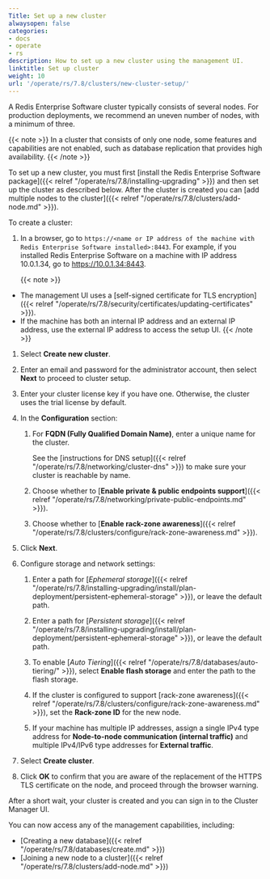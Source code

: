 ```yaml
---
Title: Set up a new cluster
alwaysopen: false
categories:
- docs
- operate
- rs
description: How to set up a new cluster using the management UI.
linktitle: Set up cluster
weight: 10
url: '/operate/rs/7.8/clusters/new-cluster-setup/'
---
```

A Redis Enterprise Software cluster typically consists of several nodes.
For production deployments, we recommend an uneven number of nodes, with a minimum of three.

{{< note >}}
In a cluster that consists of only one node, some features and capabilities are not enabled,
such as database replication that provides high availability.
{{< /note >}}

To set up a new cluster, you must first [install the Redis Enterprise Software package]({{< relref "/operate/rs/7.8/installing-upgrading" >}})
and then set up the cluster as described below.
After the cluster is created you can [add multiple nodes to the cluster]({{< relref "/operate/rs/7.8/clusters/add-node.md" >}}).

To create a cluster:

1. In a browser, go to `https://<name or IP address of the machine with Redis Enterprise Software installed>:8443`.
    For example, if you installed Redis Enterprise Software on a machine with IP address 10.0.1.34, go to <https://10.0.1.34:8443>.

    {{< note >}}
- The management UI uses a [self-signed certificate for TLS encryption]({{< relref "/operate/rs/7.8/security/certificates/updating-certificates" >}}).
- If the machine has both an internal IP address and an external IP address, use the external IP address to access the setup UI.
    {{< /note >}}

1. Select **Create new cluster**.

1. Enter an email and password for the administrator account, then select **Next** to proceed to cluster setup.

1. Enter your cluster license key if you have one. Otherwise, the cluster uses the trial license by default.

1. In the **Configuration** section:

    1. For **FQDN (Fully Qualified Domain Name)**, enter a unique name for the cluster.

        See the [instructions for DNS setup]({{< relref "/operate/rs/7.8/networking/cluster-dns" >}})
        to make sure your cluster is reachable by name.

    1. Choose whether to [**Enable private & public endpoints support**]({{< relref "/operate/rs/7.8/networking/private-public-endpoints.md" >}}).

    1. Choose whether to [**Enable rack-zone awareness**]({{< relref "/operate/rs/7.8/clusters/configure/rack-zone-awareness.md" >}}).

1. Click **Next**.

1. Configure storage and network settings:

    1. Enter a path for [*Ephemeral storage*]({{< relref "/operate/rs/7.8/installing-upgrading/install/plan-deployment/persistent-ephemeral-storage" >}}), or leave the default path.

    1. Enter a path for [*Persistent storage*]({{< relref "/operate/rs/7.8/installing-upgrading/install/plan-deployment/persistent-ephemeral-storage" >}}),
        or leave the default path.

    1. To enable [*Auto Tiering*]({{< relref "/operate/rs/7.8/databases/auto-tiering/" >}}),
        select **Enable flash storage** and enter the path to the flash storage.

    1. If the cluster is configured to support [rack-zone awareness]({{< relref "/operate/rs/7.8/clusters/configure/rack-zone-awareness.md" >}}), set the **Rack-zone ID** for the new node.

    1. If your machine has multiple IP addresses, assign a single IPv4 type address for **Node-to-node communication (internal traffic)** and multiple IPv4/IPv6 type addresses for **External traffic**.

1. Select **Create cluster**.

1. Click **OK** to confirm that you are aware of the replacement of the HTTPS TLS certificate on the node,
    and proceed through the browser warning.

After a short wait, your cluster is created and you can sign in to the Cluster Manager UI.

You can now access any of the management capabilities, including:

- [Creating a new database]({{< relref "/operate/rs/7.8/databases/create.md" >}})
- [Joining a new node to a cluster]({{< relref "/operate/rs/7.8/clusters/add-node.md" >}})
